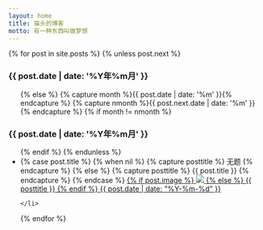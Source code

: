 ```yaml
---
layout: home
title: 猫头的博客
motto: 有一种东西叫做梦想
---
```


<section id="archive" class="archive_content">

{% for post in site.posts %}
    {% unless post.next %}
        <h3>{{ post.date | date: '%Y年%m月' }}</h3>
        <ul>
    {% else %}
        {% capture month %}{{ post.date | date: '%m' }}{% endcapture %}
        {% capture nmonth %}{{ post.next.date | date: '%m' }}{% endcapture %}
        {% if month != nmonth %}
            </ul>
            <div class="clear" ></div>
            <h3>{{ post.date | date: '%Y年%m月' }}</h3>
            <ul>
        {% endif %}
    {% endunless %}
    <li>
        {% case post.title %}
        {% when nil %}
            {% capture posttitle %} 无题 {% endcapture %}
        {% else %}
            {% capture posttitle %} {{ post.title }} {% endcapture %}
        {% endcase %}
        <a class="post_info" href="{{ post.url }}">
            <span class="post_title">
                {% if post.image %}
                <img src="{{ post.image }}"  />
                {% else %}
                <span class="text">{{ posttitle }}</span>
                {% endif %}
            </span>
            <span class="post_date">
                {{ post.date | date: "%Y-%m-%d" }}   
            </span>
        </a>


    </li>
{% endfor %}
</ul>
<div class="clear" ></div>

</section>

<div class="clear" ></div>

